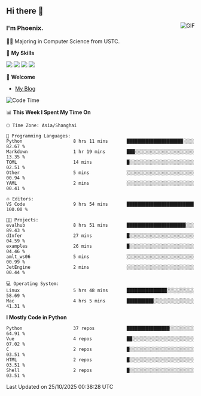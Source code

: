 ## Hi there 👋
<img align="right" alt="GIF" src="https://raw.githubusercontent.com/JoeyBling/JoeyBling/master/pic/pusheencode.gif" />

### I'm Phoenix.

👨‍🎓 Majoring in Computer Science from USTC.

🌟 **My Skills**

![](https://img.shields.io/badge/-Python-3e74a2?style=flat-square&logo=Python&logoColor=fff)
![](https://img.shields.io/badge/-C++-9f62a5?style=flat&logo=cplusplus&logoColor=white)
![](https://img.shields.io/badge/-Linux-185886?style=flat-square&logo=Linux&logoColor=fff)
![](https://img.shields.io/badge/-Rust-ff4136?style=flat-square&logo=Rust&logoColor=fff)

💬 **Welcome**

- [My Blog](https://ysy-phoenix.github.io/)

<!--START_SECTION:waka-->
![Code Time](http://img.shields.io/badge/Code%20Time-1%2C890%20hrs%2010%20mins-blue)

📊 **This Week I Spent My Time On** 

```text
🕑︎ Time Zone: Asia/Shanghai

💬 Programming Languages: 
Python                   8 hrs 11 mins       █████████████████████░░░░   82.67 % 
Markdown                 1 hr 19 mins        ███░░░░░░░░░░░░░░░░░░░░░░   13.35 % 
TOML                     14 mins             █░░░░░░░░░░░░░░░░░░░░░░░░   02.51 % 
Other                    5 mins              ░░░░░░░░░░░░░░░░░░░░░░░░░   00.94 % 
YAML                     2 mins              ░░░░░░░░░░░░░░░░░░░░░░░░░   00.41 % 

🔥 Editors: 
VS Code                  9 hrs 54 mins       █████████████████████████   100.00 % 

🐱‍💻 Projects: 
evalhub                  8 hrs 51 mins       ██████████████████████░░░   89.43 % 
dInfer                   27 mins             █░░░░░░░░░░░░░░░░░░░░░░░░   04.59 % 
examples                 26 mins             █░░░░░░░░░░░░░░░░░░░░░░░░   04.46 % 
amlt_ws06                5 mins              ░░░░░░░░░░░░░░░░░░░░░░░░░   00.99 % 
JetEngine                2 mins              ░░░░░░░░░░░░░░░░░░░░░░░░░   00.44 % 

💻 Operating System: 
Linux                    5 hrs 48 mins       ███████████████░░░░░░░░░░   58.69 % 
Mac                      4 hrs 5 mins        ██████████░░░░░░░░░░░░░░░   41.31 % 
```

**I Mostly Code in Python** 

```text
Python                   37 repos            ████████████████░░░░░░░░░   64.91 % 
Vue                      4 repos             ██░░░░░░░░░░░░░░░░░░░░░░░   07.02 % 
C                        2 repos             █░░░░░░░░░░░░░░░░░░░░░░░░   03.51 % 
HTML                     2 repos             █░░░░░░░░░░░░░░░░░░░░░░░░   03.51 % 
Shell                    2 repos             █░░░░░░░░░░░░░░░░░░░░░░░░   03.51 % 
```




 Last Updated on 25/10/2025 00:38:28 UTC
<!--END_SECTION:waka-->

<!--
**ysy-phoenix/ysy-phoenix** is a ✨ _special_ ✨ repository because its `README.md` (this file) appears on your GitHub profile.

Here are some ideas to get you started:

- 🔭 I’m currently working on ...
- 🌱 I’m currently learning ...
- 👯 I’m looking to collaborate on ...
- 🤔 I’m looking for help with ...
- 💬 Ask me about ...
- 📫 How to reach me: ...
- 😄 Pronouns: ...
- ⚡ Fun fact: ...
-->
